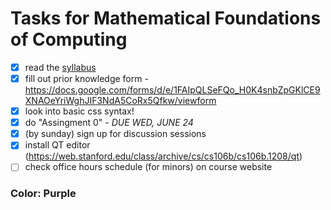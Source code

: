 # Tasks for Mathematical Foundations of Computing

- [x] read the [syllabus](https://web.stanford.edu/class/archive/cs/cs106b/cs106b.1208/handouts/syllabus)
- [x] fill out prior knowledge form - https://docs.google.com/forms/d/e/1FAIpQLSeFQo_H0K4snbZpGKlCE9XNAOeYriWghJIF3NdA5CoRx5Qfkw/viewform
- [x] look into basic css syntax!
- [x] do "Assingment 0" - *DUE WED, JUNE 24*
- [x] (by sunday) sign up for discussion sessions
- [x] install QT editor (https://web.stanford.edu/class/archive/cs/cs106b/cs106b.1208/qt)
- [ ] check office hours schedule (for minors) on course website
 
### Color: Purple